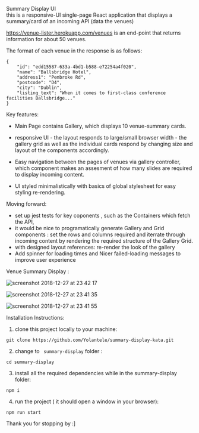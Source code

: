 
Summary Display UI  
this is a responsive-UI single-page React application that displays a summary/card of an incoming API (data the venues)

https://venue-lister.herokuapp.com/venues is an end-point that returns information for about 50 venues.

The format of each venue in the response is as follows:

```
{
	"id": "edd15587-633a-4bd1-b588-e72254a4f020",
	"name": "Ballsbridge Hotel",
	"address1": "Pembroke Rd",
	"postcode": "D4",
	"city": "Dublin",
	"listing_text": "When it comes to first-class conference facilities Ballsbridge..."
}
```


Key features: 


- Main Page contains Gallery, which displays 10 venue-summary cards.  

- responsive UI -  the layout responds to large/small browser width - the gallery grid as well as the individual cards respond by changing size and layout of the components accordingly.

- Easy navigation between the pages of venues via gallery controller, which component makes an assesment of how many slides are required to display incoming content.

- UI styled minimalistically with basics of global stylesheet for easy styling re-rendering.


Moving forward: 
- set up jest tests for key coponents , such as the Containers which fetch the API, 
- it would be nice to programatically generate Gallery and Grid components : set the rows and columns required and iterrate through incoming content by rendering the required structure of the Gallery Grid. 
- with designed layout references: re-render the look of the gallery
- Add spinner for loading times and Nicer failed-loading messages to improve user experience


Venue Summary Display :

![screenshot 2018-12-27 at 23 42 17](https://user-images.githubusercontent.com/30931242/50497832-4f351700-0a33-11e9-8e81-cc0fb1c8a1ce.png)

![screenshot 2018-12-27 at 23 41 35](https://user-images.githubusercontent.com/30931242/50497830-4f351700-0a33-11e9-9945-b4c9091b03f1.png)

![screenshot 2018-12-27 at 23 41 55](https://user-images.githubusercontent.com/30931242/50497831-4f351700-0a33-11e9-87bf-ac10073d6508.png)


Installation Instructions:

1. clone this project locally to your machine:
```
git clone https://github.com/Yolantele/summary-display-kata.git
```

2. change to ``` summary-display``` folder :
```
cd summary-display
```

3. install all the required dependencies while in the summary-display folder:
```
npm i
```

4. run the project ( it should open a window in your browser):
```
npm run start
```

Thank you for stopping by :]

